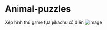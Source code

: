 # Animal-puzzles
Xếp hình thú game tựa pikachu cổ điển
![image](https://github.com/user-attachments/assets/0ec8617e-1f32-4011-a2ec-3b63041234c7)
